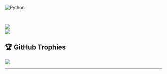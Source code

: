 <!-- Badges https://github.com/inttter/md-badges -->
![Python](https://img.shields.io/badge/python-3670A0?style=plastic&logo=python&logoColor=ffdd54) 

<br>

<!-- Projects -->

<!-- Github Stats -->

![](https://github-readme-stats.vercel.app/api?username=jakeshivers&theme=radical&hide_border=false&include_all_commits=true&count_private=false)<br/>
![](https://github-readme-stats.vercel.app/api/top-langs/?username=jakeshivers&theme=radical&hide_border=false&include_all_commits=true&count_private=true&layout=compact)

## 🏆 GitHub Trophies

![](https://github-profile-trophy.vercel.app/?username=jakeshivers&theme=radical&no-frame=false&no-bg=true&margin-w=4)

---
